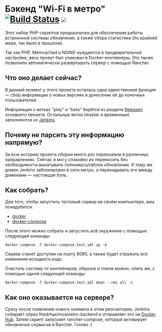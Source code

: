 # Бэкенд "Wi-Fi в метро" [![Build Status](https://local.thedrhax.pw/jenkins/job/backend/badge/icon)](https://local.thedrhax.pw/jenkins/job/backend/) [![](https://images.microbadger.com/badges/image/thedrhax/mosmetro-backend.svg)](https://hub.docker.com/r/thedrhax/mosmetro-backend)

Этот набор PHP-скриптов предназначен для обеспечения работы встроенной системы обновления, а также сбора статистики (по крайней мере, так было в прошлом).

Так как PHP, Memcached и NGINX нуждаются в предварительной настройке, весь проект был упакован в Docker-контейнеры. Это также позволило автоматически развёртывать сервер с помощью Rancher.

## Что оно делает сейчас?

В данный момент у этого проекта осталась одна единственная функция — сбор информации о новых версиях и донесение её до конечных пользователей.

Информация о ветках "play" и "beta" берётся из раздела [Releases](https://github.com/mosmetro-android/mosmetro-android/releases) основного проекта. Остальные ветки (master и временные) заполняются из [Jenkins](https://local.thedrhax.pw/jenkins/job/MosMetro-Android/).

## Почему не парсить эту информацию напрямую?

За всю историю проекта сборки много раз переезжали в различных направлениях. Сейчас я могу спокойно их переносить без необходимости выкатывать полномасштабное обновление. К тому же домен Jenkins заблокирован в сети метро, а перекидывать его между доменами — настоящая боль.

## Как собрать?

Для того, чтобы запустить тестовый сервер на своём компьютере, вам понадобится:

* [docker](https://www.docker.com/)
* [docker-compose](https://docs.docker.com/compose/)

После этого можно собрать и запустить всё окружение с помощью следующей команды:

```
docker-compose -f docker-compose.test.yml up -d
```

Сервер станет доступен на порту 8080, а также будет отражать все изменения исходного кода.

Очистить систему от контейнеров, образов и томов можно, опять же, с помощью одной следующей команды:

```
docker-compose -f docker-compose.test.yml down --rmi all -v
```

## Как оно оказывается на сервере?

Сразу после появления нового коммита в этом репозитории, Jenkins собирает образ thedrhax/mosmetro-backend и отправляет его на [Docker Hub](https://hub.docker.com/r/thedrhax/mosmetro-backend/). Затем скрипт запускает rancher-compose, который активирует обновление сервисов в Rancher. Готово :)
